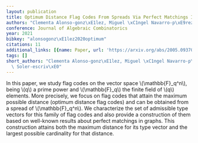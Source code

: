 ```yaml
---
layout: publication
title: Optimum Distance Flag Codes From Spreads Via Perfect Matchings In Graphs
authors: "Clementa Alonso-gonz\xE1lez, Miguel \xC1ngel Navarro-p\xE9rez, Xaro Soler-escriv\xE0"
conference: Journal of Algebraic Combinatorics
year: 2021
bibkey: "alonsogonz\xE1lez2020optimum"
citations: 11
additional_links: [{name: Paper, url: 'https://arxiv.org/abs/2005.09370'}]
tags: []
short_authors: "Clementa Alonso-gonz\xE1lez, Miguel \xC1ngel Navarro-p\xE9rez, Xaro\
  \ Soler-escriv\xE0"
---
```

In this paper, we study flag codes on the vector space \\(\mathbb\{F\}_q^n\\),
being \\(q\\) a prime power and \\(\mathbb\{F\}_q\\) the finite field of \\(q\\) elements.
More precisely, we focus on flag codes that attain the maximum possible
distance (optimum distance flag codes) and can be obtained from a spread of
\\(\mathbb\{F\}_q^n\\). We characterize the set of admissible type vectors for this
family of flag codes and also provide a construction of them based on
well-known results about perfect matchings in graphs. This construction attains
both the maximum distance for its type vector and the largest possible
cardinality for that distance.